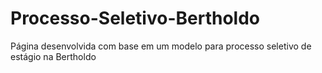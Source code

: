 # Processo-Seletivo-Bertholdo
Página desenvolvida com base em um modelo para processo seletivo de estágio na Bertholdo
